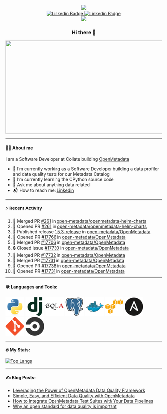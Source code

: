 <div id="header" align="center">
  <img src="https://media.giphy.com/media/5eLDrEaRGHegx2FeF2/giphy.gif" width="100"/>
</div>
<div id="badges" align="center">
  <a href="https://www.linkedin.com/in/teddycrepineau/">
    <img src="https://shields.io/badge/Linkedin-blue?logo=linkedin&logoColor=white&style=for-the-badge" alt="Linkedin Badge"/>
  </a>
  <a href="https://medium.com/@teddycrpineau">
    <img src="https://shields.io/badge/Medium-black?logo=medium&logoColor=white&style=for-the-badge" alt="Linkedin Badge"/>
  </a>
</div>
<div align="center">
  <img src="https://komarev.com/ghpvc/?username=TeddyCr&color=blue&style=flat-square" />
</div>

<h3 align="center">
Hi there 👋
</h3>
<div align="center">
  <img src="https://media.giphy.com/media/L8K62iTDkzGX6/giphy.gif" width="600" height="300"/>
</div>

---

#### :technologist: About me
I am a Software Developer at Collate building <a href="https://open-metadata.org"/>OpenMetadata</a>
- 🔭 I’m currently working as a Software Developer building a data profiler and data quality tests for our Metadata Catalog
- 🐍 I’m currently learning the CPython source code
- 💬 Ask me about anything data related
- 📬 How to reach me: [Linkedin](https://shields.io/badge/Linkedin-blue?logo=linkedin&logoColor=white&style=for-the-badge)

---

#### ⚡️ Recent Activity
<!--START_SECTION:activity-->
1. 🎉 Merged PR [#261](https://github.com/open-metadata/openmetadata-helm-charts/pull/261) in [open-metadata/openmetadata-helm-charts](https://github.com/open-metadata/openmetadata-helm-charts)
2. 💪 Opened PR [#261](https://github.com/open-metadata/openmetadata-helm-charts/pull/261) in [open-metadata/openmetadata-helm-charts](https://github.com/open-metadata/openmetadata-helm-charts)
3. 🚀 Published release [1.5.3-release](https://github.com/open-metadata/OpenMetadata/releases/tag/1.5.3-release) in [open-metadata/OpenMetadata](https://github.com/open-metadata/OpenMetadata)
4. 💪 Opened PR [#17766](https://github.com/open-metadata/OpenMetadata/pull/17766) in [open-metadata/OpenMetadata](https://github.com/open-metadata/OpenMetadata)
5. 🎉 Merged PR [#17706](https://github.com/open-metadata/OpenMetadata/pull/17706) in [open-metadata/OpenMetadata](https://github.com/open-metadata/OpenMetadata)
6. 🔒 Closed issue [#17730](https://github.com/open-metadata/OpenMetadata/issues/17730) in [open-metadata/OpenMetadata](https://github.com/open-metadata/OpenMetadata)
7. 🎉 Merged PR [#17732](https://github.com/open-metadata/OpenMetadata/pull/17732) in [open-metadata/OpenMetadata](https://github.com/open-metadata/OpenMetadata)
8. 🎉 Merged PR [#17731](https://github.com/open-metadata/OpenMetadata/pull/17731) in [open-metadata/OpenMetadata](https://github.com/open-metadata/OpenMetadata)
9. 💪 Opened PR [#17738](https://github.com/open-metadata/OpenMetadata/pull/17738) in [open-metadata/OpenMetadata](https://github.com/open-metadata/OpenMetadata)
10. 💪 Opened PR [#17731](https://github.com/open-metadata/OpenMetadata/pull/17731) in [open-metadata/OpenMetadata](https://github.com/open-metadata/OpenMetadata)
<!--END_SECTION:activity-->

---

#### :hammer_and_wrench: Languages and Tools:
<div>
   <img src="https://github.com/devicons/devicon/blob/master/icons/python/python-original.svg" width="60" height="60"/>
   <img src="https://github.com/devicons/devicon/blob/master/icons/django/django-plain.svg" width="60" height="60"/>
   <img src="https://github.com/devicons/devicon/blob/master/icons/sqlalchemy/sqlalchemy-original.svg" width="60" height="60"/>
   <img src="https://github.com/devicons/devicon/blob/master/icons/postgresql/postgresql-original.svg" width="60" height="60"/>
   <img src="https://github.com/devicons/devicon/blob/master/icons/docker/docker-original.svg" width="60" height="60"/>
   <img src="https://github.com/devicons/devicon/blob/master/icons/amazonwebservices/amazonwebservices-original.svg" width="60" height="60"/>
   <img src="https://github.com/devicons/devicon/blob/master/icons/ansible/ansible-original.svg" width="60" height="60"/>
   <img src="https://github.com/devicons/devicon/blob/master/icons/git/git-original.svg" width="60" height="60"/>
   <img src="https://github.com/devicons/devicon/blob/master/icons/circleci/circleci-plain.svg" width="60" height="60"/>
</div>

---

#### 🔥 My Stats:
[![Top Langs](https://github-readme-stats.vercel.app/api/top-langs/?username=TeddyCr&layout=compact&hide=javascript,html,css)](https://github.com/anuraghazra/github-readme-stats)

---

#### ✍️ Blog Posts:
<!-- BLOG-POST-LIST:START -->
- [Leveraging the Power of OpenMetadata Data Quality Framework](https://blog.open-metadata.org/leveraging-the-power-of-openmetadata-data-quality-framework-385ba2d8eaf?source=rss-16e0670af08f------2)
- [Simple, Easy, and Efficient Data Quality with OpenMetadata](https://blog.open-metadata.org/simple-easy-and-efficient-data-quality-with-openmetadata-1c4e7d329364?source=rss-16e0670af08f------2)
- [How to Integrate OpenMetadata Test Suites with Your Data Pipelines](https://blog.open-metadata.org/how-to-integrate-openmetadata-test-suites-with-your-data-pipelines-d83fb55fa494?source=rss-16e0670af08f------2)
- [Why an open standard for data quality is important](https://blog.open-metadata.org/why-are-we-building-a-data-quality-standard-1753fae87259?source=rss-16e0670af08f------2)
<!-- BLOG-POST-LIST:END -->

